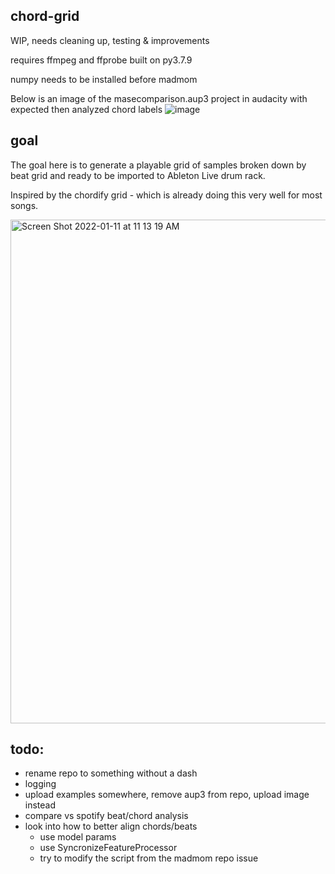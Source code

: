 chord-grid
----------


WIP, needs cleaning up, testing & improvements

requires ffmpeg and ffprobe built on py3.7.9

numpy needs to be installed before madmom

Below is an image of the masecomparison.aup3 project in audacity with expected then analyzed chord labels
![image](https://user-images.githubusercontent.com/2433319/201976323-958a079c-e2d9-4e17-b01e-2c4257a10439.png)


goal
----

The goal here is to generate a playable grid of samples broken down by beat grid
and ready to be imported to Ableton Live drum rack.

Inspired by the chordify grid - which is already doing this very well for most
songs.

<img width="806" alt="Screen Shot 2022-01-11 at 11 13 19 AM" src="https://user-images.githubusercontent.com/2433319/148979518-16b0d8eb-d979-4256-b1c4-fa3abe1af7fc.png">


todo:
----
- rename repo to something without a dash
- logging
- upload examples somewhere, remove aup3 from repo, upload image instead
- compare vs spotify beat/chord analysis
- look into how to better align chords/beats
    - use model params
    - use SyncronizeFeatureProcessor
    - try to modify the script from the madmom repo issue
